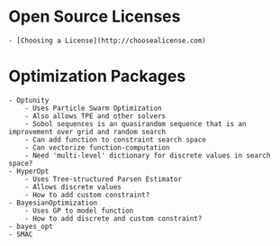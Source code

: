 # Open Source Licenses
    - [Choosing a License](http://choosealicense.com)

# Optimization Packages
    - Optunity
        - Uses Particle Swarm Optimization
        - Also allows TPE and other solvers
        - Sobol sequences is an quasirandom sequence that is an improvement over grid and random search
        - Can add function to constraint search space
        - Can vectorize function-computation
        - Need 'multi-level' dictionary for discrete values in search space?
    - HyperOpt
        - Uses Tree-structured Parsen Estimator
        - Allows discrete values
        - How to add custom constraint?
    - BayesianOptimization
        - Uses GP to model function
        - How to add discrete and custom constraint?
    - bayes_opt
    - SMAC
